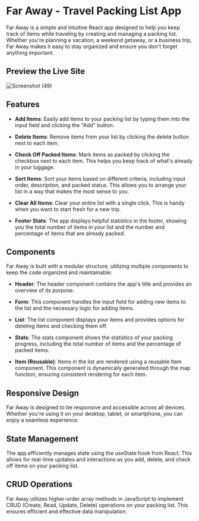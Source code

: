 # Far Away - Travel Packing List App

Far Away is a simple and intuitive React app designed to help you keep track of items while traveling by creating and managing a packing list. Whether you're planning a vacation, a weekend getaway, or a business trip, Far Away makes it easy to stay organized and ensure you don't forget anything important.

## Preview the Live Site

![Screenshot (49)](https://github.com/SDInfinity/Far-Away/assets/102734212/80d9117b-c479-4899-a059-2fd720d37590)



## Features

- **Add Items**: Easily add items to your packing list by typing them into the input field and clicking the "Add" button.

- **Delete Items**: Remove items from your list by clicking the delete button next to each item.

- **Check Off Packed Items**: Mark items as packed by clicking the checkbox next to each item. This helps you keep track of what's already in your luggage.

- **Sort Items**: Sort your items based on different criteria, including input order, description, and packed status. This allows you to arrange your list in a way that makes the most sense to you.

- **Clear All Items**: Clear your entire list with a single click. This is handy when you want to start fresh for a new trip.

- **Footer Stats**: The app displays helpful statistics in the footer, showing you the total number of items in your list and the number and percentage of items that are already packed.

## Components

Far Away is built with a modular structure, utilizing multiple components to keep the code organized and maintainable:

- **Header**: The header component contains the app's title and provides an overview of its purpose.

- **Form**: This component handles the input field for adding new items to the list and the necessary logic for adding items.

- **List**: The list component displays your items and provides options for deleting items and checking them off.

- **Stats**: The stats component shows the statistics of your packing progress, including the total number of items and the percentage of packed items.

- **Item (Reusable)**: Items in the list are rendered using a reusable Item component. This component is dynamically generated through the map function, ensuring consistent rendering for each item.

## Responsive Design

Far Away is designed to be responsive and accessible across all devices. Whether you're using it on your desktop, tablet, or smartphone, you can enjoy a seamless experience.

## State Management

The app efficiently manages state using the useState hook from React. This allows for real-time updates and interactions as you add, delete, and check off items on your packing list.

## CRUD Operations

Far Away utilizes higher-order array methods in JavaScript to implement CRUD (Create, Read, Update, Delete) operations on your packing list. This ensures efficient and effective data manipulation.



